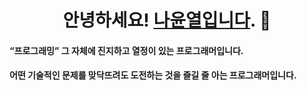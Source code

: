 <h1 align="center">안녕하세요! <a href="https://www.devyoon.com/" target="_blank">나윤열입니다</a>. 👋</h1>

#### “프로그래밍” 그 자체에 진지하고 열정이 있는 프로그래머입니다.
#### 어떤 기술적인 문제를 맞닥뜨려도 도전하는 것을 즐길 줄 아는 프로그래머입니다.

<!--## ⛏️Tech
### 🎮Game Development
* Computer Graphics - DirectX11
* Game Engine - <img src="https://img.shields.io/badge/Unreal Engine-0E1128?style=flat-square&logo=Unreal Engine"/> <img src="https://img.shields.io/badge/Unity-000000?style=flat-square&logo=Unity"/> <img src="https://img.shields.io/badge/cocos2d-x?style=flat-square&color=black"/>
* Other - Win32 API
### 🚀These are the languages I use for game development.<br/>
> <img src="https://img.shields.io/badge/C++-blue.svg?style=flat-square&logo=c%2B%2B"/> <img src="https://img.shields.io/badge/-C%23-239120?logo=Csharp&style=flat-square"/> 
> #### And sub<br/>
> <img src="https://img.shields.io/badge/Kotlin-7F52FF?style=flat-square&logo=Kotlin&logoColor=white"/> <img src="https://img.shields.io/badge/Python-3776AB?style=flat-square&logo=Python&logoColor=white"/> <img src="https://img.shields.io/badge/Java-007396?style=flat-square&logo=Java&logoColor=white"/>-->

<!-- ## my website [https://www.devyoon.com/](https://www.devyoon.com/)

취미로 시작한 웹 개발 프로젝트 입니다.
ASP .NET Core Blazor로 프론트엔드와 백엔드 전부 직접 개발하고 호스팅하여 서비스 중입니다.
기술 블로그 하려고 만들어놓고 정작 게시글은 안쓰고 있습니다... -->

<!--### Hi there 👋
#### I'm an evolving developer. Now I'm so into developing games.
#### I like to learn. I've been studying DirectX recently and I'm going to set up my own website soon.

## ⛏️Tech
### 🎮Game Development
* Computer Graphics - DirectX11
* Game Engine - <img src="https://img.shields.io/badge/Unreal Engine-0E1128?style=flat-square&logo=Unreal Engine"/> <img src="https://img.shields.io/badge/Unity-000000?style=flat-square&logo=Unity"/>
* Other - Win32 API
### 🚀These are the languages I use for game development.<br/>
> <img src="https://img.shields.io/badge/C++-blue.svg?style=flat-square&logo=c%2B%2B"/> <img src="https://img.shields.io/badge/-C%23-239120?logo=Csharp&style=flat-square"/>
> #### And for a hobby<br/>
> <img src="https://img.shields.io/badge/Kotlin-7F52FF?style=flat-square&logo=Kotlin&logoColor=white"/> <img src="https://img.shields.io/badge/Python-3776AB?style=flat-square&logo=Python&logoColor=white"/> <img src="https://img.shields.io/badge/Java-007396?style=flat-square&logo=Java&logoColor=white"/>

### 💡This is my poor algorithmic skill.
[![Solved.ac Profile](http://mazassumnida.wtf/api/v2/generate_badge?boj=yun990112)](https://solved.ac/yun990112/)

## 📚Education
<img src="https://img.shields.io/badge/POCU-C%2B%2B%20unmanaged%20programming-red?style=flat-square"/> <img src="https://img.shields.io/badge/-YEUNGJIN%20UNIVERSITY-lightgreen?style=flat-square"/>

## 🌎English skill
### I can't... never mind 😓
<!--
**NaYoonYeol/NaYoonYeol** is a ✨ _special_ ✨ repository because its `README.md` (this file) appears on your GitHub profile.

Here are some ideas to get you started:

- 🔭 I’m currently working on ...
- 🌱 I’m currently learning ...
- 👯 I’m looking to collaborate on ...
- 🤔 I’m looking for help with ...
- 💬 Ask me about ...
- 📫 How to reach me: ...
- 😄 Pronouns: ...
- ⚡ Fun fact: ...
